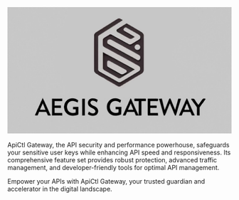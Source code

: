 ![Aegis Gateway logo overlaid on white](/profile/banner.jpg)

ApiCtl Gateway, the API security and performance powerhouse, safeguards your sensitive user keys while enhancing API speed and responsiveness. Its comprehensive feature set provides robust protection, advanced traffic management, and developer-friendly tools for optimal API management.

Empower your APIs with ApiCtl Gateway, your trusted guardian and accelerator in the digital landscape.
